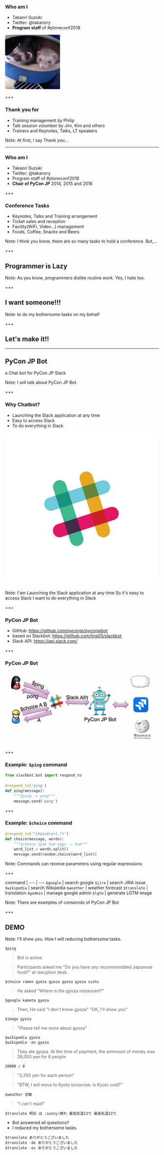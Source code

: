 ### Who am I

* Takaori Suzuki
* Twitter: @takanory
* **Program staff** of #ploneconf2018

![takanory](assets/images/kurokuri.jpg)

+++

### Thank you for

* Training management by Philip
* Talk session volunteer by Jim, Kim and others
* Trainers and Keynotes, Talks, LT speakers

Note:
At first, I say Thank you...

---

### Who am I

* Takaori Suzuki
* Twitter: @takanory
* Program staff of #ploneconf2018
* **Chair of PyCon JP** 2014, 2015 and 2016

+++

### Conference Tasks

* Keynotes, Talks and Training arrangement
* Ticket sales and reception
* Facility(WiFi, Video...) management
* Foods, Coffee, Snacks and Beers

Note:
I think you know, there are so many tasks to hold a conference.
But,...

+++

## Programmer is Lazy

Note:
As you know, programmers dislike routine work.
Yes, I hate too.

+++

## I want someone!!!

Note:
to do my bothersome tasks on my behalf

+++

## Let's make it!!

---

## PyCon JP Bot

a Chat bot for PyCon JP Slack

Note:
I will talk about PyCon JP Bot.

+++

### Why Chatbot?

* Launching the Slack application at any time
* Easy to access Slack
* To do everything in Slack

![slack](20181109ploneconf/images/slack.png)

Note: 
I'am Launching the Slack application at any time
So it's easy to access Slack
I want to do everything in Slack

+++

### PyCon JP Bot

* GitHub: https://github.com/pyconjp/pyconjpbot
* based on Slackbot: https://github.com/lins05/slackbot
* Slack API: https://api.slack.com/

+++

### PyCon JP Bot

![architecture](20181109ploneconf/images/architecture.png)

+++

### Example: `$ping` command

```python
from slackbot.bot import respond_to

@respond_to('ping')
def ping(message):
    """$ping -> pong"""
    message.send('pong')
```

+++

### Example: `$choice` command

```python
@respond_to('^choice\s+(.*)')
def choice(message, words):
    """$choice spam ham eggs -> ham"""
    word_list = words.split()
    message.send(random.choice(word_list))
```

Note:
Commands can receive parameters using regular expressions

+++

command |
--- | ---
`$google` | search google
`$jira` | search JIRA issue
`$wikipedia` | search Wikipedia
`$weather` | weather forecast
`$translate` | translation
`$gadmin` | manage google admin
`$lgtm` | generate LGTM image

Note:
There are examples of comannds of PyCon JP Bot

+++

## DEMO

Note:
I'll show you.
How I will reducing bothersome tasks.

```
$ping
```

> Bot is active.

> Participants asked me "Do you have any recommendded Japanese food?" at reecption desk.

```
$choice ramen gyoza gyoza gyoza gyoza sushi
```

> He asked "Where is the gyoza restaurant?"

```
$google kamata gyoza
```

> Then, He said "I don't know gyoza"
> "OK, I'll show you"

```
$image gyoza
```

> "Please tell me more about gyoza"

```
$wikipedia gyoza
$wikipedia -en gyoza
```

> They ate gyoza.
> At the time of payment, the ammount of money was 26,000 yen for 8 people

```
26000 / 8
```

> "3,250 yen for each person"

> "BTW, I will move to Kyoto tomorrow. Is Kyoto cold?"

```
$weather 京都
```

> "I can't read!"

```
$translate 明日 は :sunny:晴れ 最低気温13℃ 最高気温22℃
```

* Bot answered all questions!!
* I reduced my bothersome tasks.

```
$translate ありがとうございました
$translate -de ありがとうございました
$translate -es ありがとうございました
```
